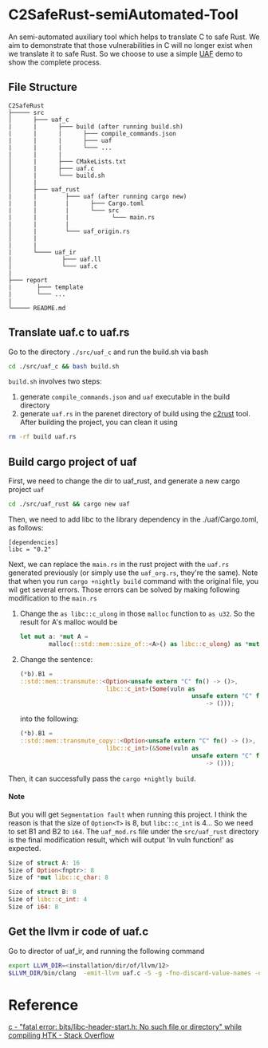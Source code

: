 # C2SafeRust-semiAutomated-Tool

An semi-automated auxiliary tool which helps to translate C to safe Rust.
We aim to demonstrate that those vulnerabilities in C will no longer exist when we translate it to safe Rust. So we choose to use a simple [UAF](https://ctf-wiki.org/pwn/linux/glibc-heap/use_after_free/) demo to show the complete process. 

## File Structure
```
C2SafeRust
├───── src
│      ├─── uaf_c
|      |      ├─── build (after running build.sh)
|      |      |      ├─── compile_commands.json
|      |      |      ├─── uaf
|      |      |      └─── ...
|      |      |
│      |      ├─── CMakeLists.txt
│      |      ├─── uaf.c
│      |      └─── build.sh
│      |
│      ├─── uaf_rust
|      |        ├─── uaf (after running cargo new)
|      |        |      ├─── Cargo.toml
|      |        |      └─── src
|      |        |            └─── main.rs
|      |        |
│      |        └─── uaf_origin.rs
│      |
|      |
|      └──── uaf_ir
|              ├─── uaf.ll
│              └─── uaf.c
|
├─── report
|       ├─── template
|       └─── ... 
|
└───── README.md
```

## Translate uaf.c to uaf.rs

Go to the directory `./src/uaf_c` and run the build.sh via bash

``` bash
cd ./src/uaf_c && bash build.sh
```

`build.sh` involves two steps:

1. generate `compile_commands.json` and `uaf` executable in the build directory
2. generate `uaf.rs` in the parenet directory of build using the [c2rust](https://github.com/immunant/c2rust) tool.
After building the project, you can clean it using

```bash
rm -rf build uaf.rs
```

## Build cargo project of uaf

First, we need to change the dir to uaf_rust, and generate a new cargo project `uaf`

``` bash
cd ./src/uaf_rust && cargo new uaf
```

Then, we need to add libc to the library dependency in the ./uaf/Cargo.toml, as follows:

``` 
[dependencies]
libc = "0.2"
```

Next, we can replace the `main.rs` in the rust project with the `uaf.rs` generated previously (or simply use the `uaf_org.rs`, they're the same). Note that when you run `cargo +nightly build` command with the original file, you wil get several errors. Those errors can be solved by making following modification to the `main.rs`

1. Change the `as libc::c_ulong` in those `malloc` function to `as u32`. So the result for A's malloc would be
    ```rust
    let mut a: *mut A =
            malloc(::std::mem::size_of::<A>() as libc::c_ulong) as *mut A;
    ```
2. Change the sentence:
    ```rust
    (*b).B1 =
    ::std::mem::transmute::<Option<unsafe extern "C" fn() -> ()>,
                            libc::c_int>(Some(vuln as
                                                    unsafe extern "C" fn()
                                                        -> ()));
    ```
    into the following:
    ```rust
    (*b).B1 =
    ::std::mem::transmute_copy::<Option<unsafe extern "C" fn() -> ()>,
                            libc::c_int>(&Some(vuln as
                                                    unsafe extern "C" fn()
                                                        -> ()));
    ```

Then, it can successfully pass the `cargo +nightly build`. 

#### Note

But you will get `Segmentation fault` when running this project. I think the reason is that the size of `Option<T>` is 8, but `libc::c_int` is 4... So we need to set B1 and B2 to `i64`. The `uaf_mod.rs` file under the `src/uaf_rust` directory is the final modification result, which will output 'In vuln function!' as expected.

```rust
Size of struct A: 16
Size of Option<fnptr>: 8
Size of *mut libc::c_char: 8

Size of struct B: 8
Size of libc::c_int: 4
Size of i64: 8
```

## Get the llvm ir code of uaf.c

Go to director of uaf_ir, and running the following command

```bash
export LLVM_DIR=<installation/dir/of/llvm/12>
$LLVM_DIR/bin/clang  -emit-llvm uaf.c -S -g -fno-discard-value-names -o uaf.ll
```

# Reference

[c - "fatal error: bits/libc-header-start.h: No such file or directory" while compiling HTK - Stack Overflow](https://stackoverflow.com/questions/54082459/fatal-error-bits-libc-header-start-h-no-such-file-or-directory-while-compili)